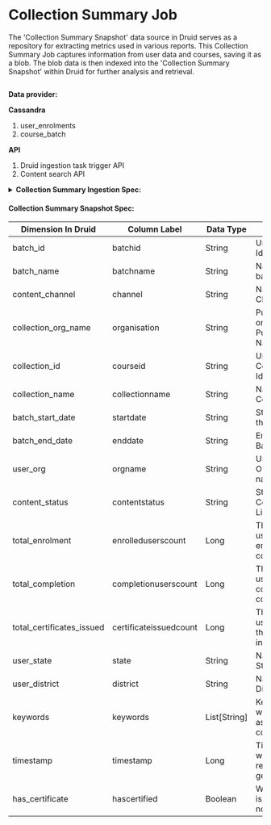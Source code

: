 # Collection Summary Job

The 'Collection Summary Snapshot' data source in Druid serves as a repository for extracting metrics used in various reports. This Collection Summary Job captures information from user data and courses, saving it as a blob. The blob data is then indexed into the 'Collection Summary Snapshot' within Druid for further analysis and retrieval.



<figure><img src="../../../../../.gitbook/assets/collection_Summary.png" alt=""><figcaption></figcaption></figure>

**Data provider:**

**Cassandra**

1. user\_enrolments
2. course\_batch

**API**

1. Druid ingestion task trigger API
2. Content search API

<details>

<summary><strong>Collection Summary Ingestion Spec:</strong></summary>

```json
{
  "type": "index",
  "spec": {
    "dataSchema": {
      "dataSource": "collection-summary-snapshot",
      "parser": {
        "type": "string",
        "parseSpec": {
          "format": "json",
          "flattenSpec": {
            "useFieldDiscovery": false,
            "fields": [
              {
                "type": "root",
                "name": "content_org",
                "expr": "contentorg"
              },
              {
                "type": "root",
                "name": "user_org",
                "expr": "orgname"
              },
              {
                "type": "root",
                "name": "batch_start_date",
                "expr": "startdate"
              },
              {
                "type": "root",
                "name": "batch_end_date",
                "expr": "enddate"
              },
              {
                "type": "root",
                "name": "has_certificate",
                "expr": "hascertified"
              },
              {
                "type": "root",
                "name": "collection_id",
                "expr": "courseid"
              },
              {
                "type": "root",
                "name": "batch_id",
                "expr": "batchid"
              },
              {
                "type": "root",
                "name": "collection_name",
                "expr": "collectionname"
              },
              {
                "type": "root",
                "name": "batch_name",
                "expr": "batchname"
              },
              {
                "type": "root",
                "name": "total_enrolment",
                "expr": "enrolleduserscount"
              },
              {
                "type": "root",
                "name": "total_completion",
                "expr": "completionuserscount"
              },
              {
                "type": "root",
                "name": "total_certificates_issued",
                "expr": "certificateissuedcount"
              },
              {
                "type": "root",
                "name": "content_status",
                "expr": "contentstatus"
              },
              {
                "type": "root",
                "name": "user_state",
                "expr": "state"
              },
              {
                "type": "root",
                "name": "user_district",
                "expr": "district"
              },
              {
                "type": "root",
                "name": "content_channel",
                "expr": "channel"
              },
              {
                "type": "root",
                "name": "keywords",
                "expr": "keywords"
              },
              {
                "type": "root",
                "name": "timestamp",
                "expr": "timestamp"
              },
              {
                "type": "root",
                "name": "medium",
                "expr": "medium"
              },
              {
                "type": "root",
                "name": "subject",
                "expr": "subject"
              },
              {
                "type": "root",
                "name": "created_for",
                "expr": "createdfor"
              },
              {
                "type": "root",
                "name": "user_type",
                "expr": "usertype"
              },
              {
                "type": "root",
                "name": "user_subtype",
                "expr": "usersubtype"
              }
            ]
          },
          "dimensionsSpec": {
            "dimensions": [
              {
                "name": "content_org"
              },
              {
                "name": "user_org"
              },
              {
                "type": "string",
                "name": "batch_id"
              },
              {
                "type": "string",
                "name": "batch_start_date"
              },
              {
                "type": "string",
                "name": "batch_end_date"
              },
              {
                "type": "string",
                "name": "collection_id"
              },
              {
                "type": "string",
                "name": "collection_name"
              },
              {
                "type": "string",
                "name": "batch_name"
              },
              {
                "type": "long",
                "name": "total_enrolment"
              },
              {
                "type": "long",
                "name": "total_completion"
              },
              {
                "type": "long",
                "name": "total_certificates_issued"
              },
              {
                "type": "string",
                "name": "content_status"
              },
              {
                "type": "string",
                "name": "user_state"
              },
              {
                "type": "string",
                "name": "user_district"
              },
              {
                "name": "keywords"
              },
              {
                "name": "has_certificate"
              },
              {
                "type": "string",
                "name": "content_channel"
              },
              {
                "name": "medium"
              },
              {
                "name": "subject"
              },
              {
                "name": "created_for"
              },
              {
                "type": "string",
                "name": "user_type"
              },
              {
                "type": "string",
                "name": "user_subtype"
              }
            ],
            "dimensionsExclusions": []
          },
          "timestampSpec": {
            "column": "timestamp",
            "format": "auto"
          }
        }
      },
      "metricsSpec": [],
      "granularitySpec": {
        "type": "uniform",
        "segmentGranularity": "day",
        "queryGranularity": "none",
        "rollup": true
      }
    },
    "ioConfig": {
      "type": "index",
      "firehose": {
        "type": "static-azure-blobstore",
        "blobs": [
          {
            "container": "reports",
            "path": "/collection-summary-reports-v2/collection-summary-report-latest.json"
          }
        ],
        "fetchTimeout": 300000
      }
    },
    "tuningConfig": {
      "type": "index",
      "targetPartitionSize": 5000000,
      "maxRowsInMemory": 25000,
      "forceExtendableShardSpecs": false,
      "logParseExceptions": true
    }
  }
}
```

</details>

#### Collection Summary Snapshot Spec:

| **Dimension In Druid**      | **Column Label**       | **Data Type** | **Description**                                        |
| --------------------------- | ---------------------- | ------------- | ------------------------------------------------------ |
| batch\_id                   | batchid                | String        | Unique Batch Identifier                                |
| batch\_name                 | batchname              | String        | Name of the batch                                      |
| content\_channel            | channel                | String        | Name of the Channel                                    |
| collection\_org\_name       | organisation           | String        | Published By or Course Publisher Name or tenant        |
| collection\_id              | courseid               | String        | Unique Collection Identifier                           |
| collection\_name            | collectionname         | String        | Name of Course                                         |
| batch\_start\_date          | startdate              | String        | Start Date of the Batch                                |
| batch\_end\_date            | enddate                | String        | End Date of the Batch                                  |
| user\_org                   | orgname                | String        | User Organisation name                                 |
| content\_status             | contentstatus          | String        | State of Course. Ex: Live, Draft, etc.                 |
| total\_enrolment            | enrolleduserscount     | Long          | The number of users are enrolled for the course.       |
| total\_completion           | completionuserscount   | Long          | The number of users have completed the course          |
| total\_certificates\_issued | certificateissuedcount | Long          | The number of users received the certificate in course |
| user\_state                 | state                  | String        | Name of The State                                      |
| user\_district              | district               | String        | Name of the District                                   |
| keywords                    | keywords               | List\[String] | Keywords/Tags which are assigned to course             |
| timestamp                   | timestamp              | Long          | TimeStamp of when the report is generated.             |
| has\_certificate            | hascertified           | Boolean       | Whether batch is certified or not                      |
